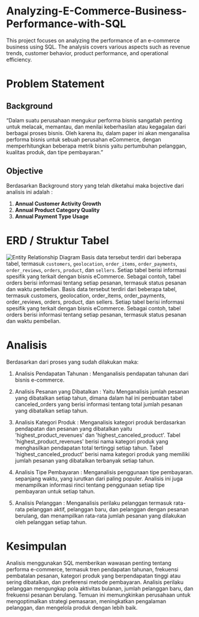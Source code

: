 # Analyzing-E-Commerce-Business-Performance-with-SQL
This project focuses on analyzing the performance of an e-commerce business using SQL. The analysis covers various aspects such as revenue trends, customer behavior, product performance, and operational efficiency.

# Problem Statement
## Background
“Dalam suatu perusahaan mengukur performa bisnis sangatlah penting untuk melacak, memantau, dan menilai keberhasilan atau kegagalan dari berbagai proses bisnis. Oleh karena itu, dalam paper ini akan menganalisa performa bisnis untuk sebuah perusahan eCommerce,  dengan memperhitungkan beberapa metrik bisnis yaitu pertumbuhan pelanggan, kualitas produk, dan tipe pembayaran.”

## Objective
Berdasarkan Background story yang telah diketahui maka bojective dari analisis ini adalah :
1.  **Annual Customer Activity Growth**
2.  **Annual Product Category Quality**
3.  **Annual Payment Type Usage**

# ERD / Struktur Tabel
![Entity Relationship Diagram](https://drive.google.com/uc?export=view&id=1U6u7FfRWTmPay8CDxCaSA8nm5yZhaIog)
Basis data tersebut terdiri dari beberapa tabel, termasuk `customers`, `geolocation`, `order_items`, `order_payments`, `order_reviews`, `orders`, `product`, dan `sellers`. Setiap tabel berisi informasi spesifik yang terkait dengan bisnis eCommerce. Sebagai contoh, tabel orders berisi informasi tentang setiap pesanan, termasuk status pesanan dan waktu pembelian.
Basis data tersebut terdiri dari beberapa tabel, termasuk customers, geolocation, order_items, order_payments, order_reviews, orders, product, dan sellers. Setiap tabel berisi informasi spesifik yang terkait dengan bisnis eCommerce. Sebagai contoh, tabel orders berisi informasi tentang setiap pesanan, termasuk status pesanan dan waktu pembelian.

# Analisis
Berdasarkan dari proses yang sudah dilakukan maka:
1. Analisis Pendapatan Tahunan : 
    Menganalisis pendapatan tahunan dari bisnis e-commerce.

2. Analisis Pesanan yang Dibatalkan :
Yaitu Menganalisis jumlah pesanan yang dibatalkan setiap tahun, dimana dalam hal ini pembuatan tabel canceled_orders yang berisi informasi tentang total jumlah pesanan yang dibatalkan setiap tahun.

3. Analisis Kategori Produk :
Menganalisis kategori produk berdasarkan pendapatan dan pesanan yang dibatalkan yaitu 'highest_product_revenues' dan 'highest_canceled_product'. Tabel 'highest_product_revenues' berisi nama kategori produk yang menghasilkan pendapatan total tertinggi setiap tahun. Tabel 'highest_canceled_product' berisi nama kategori produk yang memiliki jumlah pesanan yang dibatalkan terbanyak setiap tahun.

4. Analisis Tipe Pembayaran :
Menganalisis penggunaan tipe pembayaran. sepanjang waktu, yang iurutkan dari paling populer. Analisis ini juga menampilkan informasi rinci tentang penggunaan setiap tipe pembayaran untuk setiap tahun.

5. Analisis Pelanggan :
Menganalisis perilaku pelanggan termasuk rata-rata pelanggan aktif, pelanggan baru, dan pelanggan dengan pesanan berulang, dan menampilkan rata-rata jumlah pesanan yang dilakukan oleh pelanggan setiap tahun.

# Kesimpulan
Analisis menggunakan SQL memberikan wawasan penting tentang performa e-commerce, termasuk tren pendapatan tahunan, frekuensi pembatalan pesanan, kategori produk yang berpendapatan tinggi atau sering dibatalkan, dan preferensi metode pembayaran. Analisis perilaku pelanggan mengungkap pola aktivitas bulanan, jumlah pelanggan baru, dan frekuensi pesanan berulang. Temuan ini memungkinkan perusahaan untuk mengoptimalkan strategi pemasaran, meningkatkan pengalaman pelanggan, dan mengelola produk dengan lebih baik.
